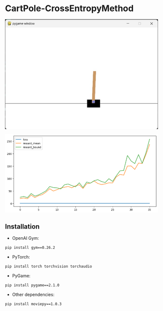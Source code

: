 # CartPole-CrossEntropyMethod

![CartPole](cartpole.jpg)

![Output](output.png)

## Installation

- OpenAI Gym:

```bash
pip install gym==0.26.2
```

- PyTorch:

```bash
pip install torch torchvision torchaudio
```

- PyGame:

```bash
pip install pygame==2.1.0
```

- Other dependencies:

```bash
pip install moviepy==1.0.3  
```